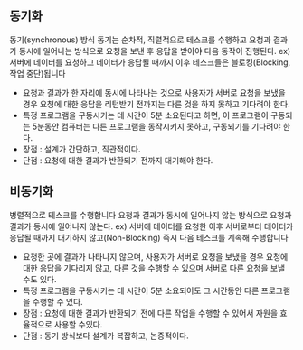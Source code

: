 ## 동기화
동기(synchronous) 방식
동기는 순차적, 직렬적으로 테스크를 수행하고
요청과 결과가 동시에 일어나는 방식으로 요청을 보낸 후 응답을 받아야 다음 동작이 진행된다.
ex) 서버에 데이터를 요청하고 데이터가 응답될 때까지 이후 테스크들은 블로킹(Blocking, 작업 중단)됩니다


- 요청과 결과가 한 자리에 동시에 나타나는 것으로 사용자가 서버로 요청을 보냈을 경우 요청에 대한 응답을 리턴받기 전까지는 다른 것을 하지 못하고 기다려야 한다.
- 특정 프로그램을 구동시키는 데 시간이 5분 소요된다고 하면, 이 프로그램이 구동되는 5분동안 컴퓨터는 다른 프로그램을 동작시키지 못하고, 구동되기를 기다려야 한다.
- 장점 : 설계가 간단하고, 직관적이다.
- 단점 : 요청에 대한 결과가 반환되기 전까지 대기해야 한다.



## 비동기화
병렬적으로 테스크를 수행합니다
요청과 결과가 동시에 일어나지 않는 방식으로 요청과 결과가 동시에 일어나지 않는다.
ex) 서버에 데이터를 요청한 이후 서버로부터 데이터가 응답될 때까지 대기하지 않고(Non-Blocking) 즉시 다음 테스크를 계속해 수행합니다


- 요청한 곳에 결과가 나타나지 않으며, 사용자가 서버로 요청을 보냈을 경우 요청에 대한 응답을 기다리지 않고, 다른 것을 수행할 수 있으며 서버로 다른 요청을 보낼 수도 있다.
- 특정 프로그램을 구동시키는 데 시간이 5분 소요되어도 그 시간동안 다른 프로그램을 수행할 수 있다. 
- 장점 : 요청에 대한 결과가 반환되기 전에 다른 작업을 수행할 수 있어서 자원을 효율적으로 사용할 수있다.
- 단점 : 동기 방식보다 설계가 복잡하고, 논증적이다.

